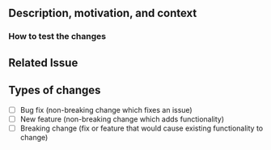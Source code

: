 <!--- Provide a general summary of your changes in the Title above -->

## Description, motivation, and context

<!--- Describe your changes in detail -->
<!--- Why is this change required? What problem does it solve? -->

### How to test the changes

<!--- Describe how to test your changes -->
<!--- What is needed? Should we pay attention to some special case?  -->

## Related Issue

<!--- Please link to the issue here: -->

## Types of changes

<!--- What types of changes does your code introduce? Put an `x` in all the boxes that apply: -->

- [ ] Bug fix (non-breaking change which fixes an issue)
- [ ] New feature (non-breaking change which adds functionality)
- [ ] Breaking change (fix or feature that would cause existing functionality to change)
